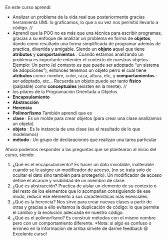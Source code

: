 En este curso aprendí:

* Analizar un problema de la vida real que posteriormente gracias herramienta UML lo graficamos, lo que a su vez nos permitió llevarlo a código.
  //
* Aprendí que la POO no es más que una técnica para escribir programas, gracias a su enfoque de analizar un problema en forma de **objetos**, dando como resultado una forma simplificada de programar además de practica, divertida y amigable.
  Siendo un **objeto** aquel que tiene **atributos** y  **comportamientos** . Cuando estamos analizando un problema es importante entender el contexto de nuestros objetos.
  Ejemplo: Un perro (el contexto es que puede ser adoptado “un sistema de adopciones”), entonces tenemos un objeto perro el cual tiene **atributos** como: nombre, color, raza, altura, etc, y  **comportamientos** : ser adoptado, etc…
  Recuerda un objeto puede ser tanto **físico** (palpable) como **conceptuales** (existen en la mente).
  //
* los pilares de la Programación Orientada a Objetos
* **Encapsulamiento**
* **Abstracción**
* **Herencia**
* **Polimorfismo**
  También aprendí que es
* **clase** : Es un molde para crear objetos (para crear una clase analizamos un objeto)
* **objeto** : Es la instancia de una clase (es el resultado de lo que modelamos)
* **método** : Un grupo de declaraciones que realizan una tarea particular

Ahora podemos responder a las preguntas que se plantearon al inicio del curso, siendo:

1. ¿Qué es el encapsulamiento?
   Es hacer un dato inviolable, inalterable cuando se le asigne un modificador de acceso, (no se trata solo de ocultar el dato sino también para protegerlo). Un modificador de acceso define el alcance y visibilidad de un miembro de clase.
2. ¿Qué es abstracción?
   Practica de aislar un elemento de su contexto o del resto de los elementos que lo acompañan consiguiendo de ese modo, reducir ese elemento a sus características más esenciales.
3. ¿Qué es la herencia?
   Nos sirve para crear nuevas clases a partir de otras y gracias a ello evitamos la duplicación de código: lo que permite el cambio y la evolución adecuada en nuestro código.
4. ¿Qué es el polimorfismo?
   Es construir métodos con el mismo nombre pero con un comportamiento diferente.
   *Nota: si algo es confuso o erróneo en la información de arriba sírvete de darme feedback 😃
   Excelente curso!
